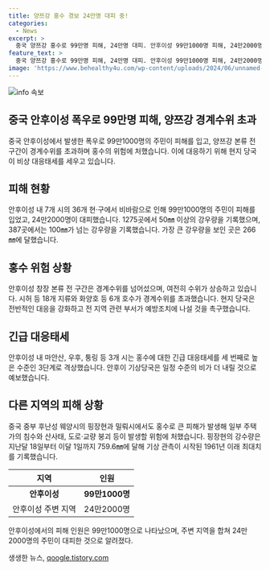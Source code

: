 ```yaml
---
title: 양쯔강 홍수 경보 24만명 대피 중!
categories:
  - News
excerpt: >
  중국 양쯔강 홍수로 99만명 피해, 24만명 대피. 안후이성 99만1000명 피해, 24만2000명 대피. 7개 시 36개 현·구 피해, 1275곳 50㎜ 이상 강우. 안후이성 창장 전 구간 경계수위 초과. 후난성 웨양시 홍수 피해, 최대 기록 경신.
feature_text: >
  중국 양쯔강 홍수로 99만명 피해, 24만명 대피. 안후이성 99만1000명 피해, 24만2000명 대피. 7개 시 36개 현·구 피해, 1275곳 50㎜ 이상 강우. 안후이성 창장 전 구간 경계수위 초과. 후난성 웨양시 홍수 피해, 최대 기록 경신.
image: 'https://www.behealthy4u.com/wp-content/uploads/2024/06/unnamed-file.png'
---
```


<p><img src="https://www.behealthy4u.com/wp-content/uploads/2024/06/unnamed-file.png" alt="info 속보" /></p>

<h2 data-ke-size="size26">중국 안후이성 폭우로 99만명 피해, 양쯔강 경계수위 초과</h2>

<p data-ke-size="size16">중국 안후이성에서 발생한 폭우로 99만1000명의 주민이 피해를 입고, 양쯔강 본류 전 구간이 경계수위를 초과하며 홍수의 위험에 처했습니다. 이에 대응하기 위해 현지 당국이 비상 대응태세를 세우고 있습니다.</p>

<h2 data-ke-size="size24">피해 현황</h2>

<p data-ke-size="size16">안후이성 내 7개 시의 36개 현·구에서 비바람으로 인해 99만1000명의 주민이 피해를 입었고, 24만2000명이 대피했습니다. 1275곳에서 50㎜ 이상의 강우량을 기록했으며, 387곳에서는 100㎜가 넘는 강우량을 기록했습니다. 가장 큰 강우량을 보인 곳은 266㎜에 달했습니다. </p>

<h2 data-ke-size="size24">홍수 위험 상황</h2>

<p data-ke-size="size16">안후이성 창장 본류 전 구간은 경계수위를 넘어섰으며, 여전히 수위가 상승하고 있습니다. 시허 등 18개 지류와 화양호 등 6개 호수가 경계수위를 초과했습니다. 현지 당국은 전반적인 대응을 강화하고 전 지역 관련 부서가 예방조치에 나설 것을 촉구했습니다.</p>

<h2 data-ke-size="size24">긴급 대응태세</h2>

<p data-ke-size="size16">안후이성 내 마안산, 우후, 퉁링 등 3개 시는 홍수에 대한 긴급 대응태세를 세 번째로 높은 수준인 3단계로 격상했습니다. 안후이 기상당국은 일정 수준의 비가 더 내릴 것으로 예보했습니다.</p>

<h2 data-ke-size="size24">다른 지역의 피해 상황</h2>

<p data-ke-size="size16">중국 중부 후난성 웨양시의 핑장현과 밀뤄시에서도 홍수로 큰 피해가 발생해 일부 주택가의 침수와 산사태, 도로·교량 붕괴 등이 발생할 위험에 처했습니다. 핑장현의 강수량은 지난달 18일부터 이달 1일까지 759.6㎜에 달해 기상 관측이 시작된 1961년 이래 최대치를 기록했습니다.</p>

<table>
    <thead>
        <tr>
            <th>지역</th>
            <th>인원</th>
        </tr>
    </thead>
    <tbody>
        <tr>
            <td style="text-align: center; height: 17px;"><b>안후이성</b></td>
            <td style="text-align: center; height: 17px;"><b>99만1000명</b></td>
        </tr>
        <tr>
            <td style="text-align: center; height: 17px;">안후이성 주변 지역</td>
            <td style="text-align: center; height: 17px;">24만2000명</td>
        </tr>
    </tbody>
</table>

<p data-ke-size="size16">안후이성에서의 피해 인원은 99만1000명으로 나타났으며, 주변 지역을 합쳐 24만2000명의 주민이 대피한 것으로 알려졌다.</p>
생생한 뉴스, <a href="https://qoogle.tistory.com" rel="dofollow">qoogle.tistory.com</a>


